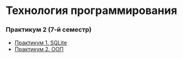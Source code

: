 # Технология программирования 

### Практикум 2 (7-й семестр)

* [Практикум 1. SQLite](pract2/lab1/README.md)
* [Практикум 2. ООП](pract2/lab2/README.md)